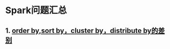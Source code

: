 # Spark问题汇总
## 1. [order by,sort by，cluster by，distribute by的差别](https://github.com/daemonman/spark_note/blob/master/sql.md)
